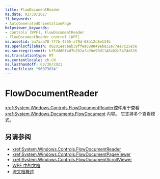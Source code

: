 ```yaml
---
title: FlowDocumentReader
ms.date: 03/30/2017
f1_keywords:
- AutoGeneratedOrientationPage
helpviewer_keywords:
- controls [WPF], FlowDocumentReader
- FlowDocumentReader control [WPF]
ms.assetid: ba7aaa70-f77b-4555-a79d-68a12c8e134b
ms.openlocfilehash: d8201eeceeb39ffea888849eba32e77ee7c25ece
ms.sourcegitcommit: bf5dd80f4d7b202afa90e90d1148402c5474d826
ms.translationtype: MT
ms.contentlocale: zh-CN
ms.lasthandoff: 03/30/2021
ms.locfileid: "96973834"
---
```

# <a name="flowdocumentreader"></a>FlowDocumentReader
<xref:System.Windows.Controls.FlowDocumentReader>控件用于查看 <xref:System.Windows.Documents.FlowDocument> 内容。 它支持多个查看模式。  
  
## <a name="see-also"></a>另请参阅

- <xref:System.Windows.Controls.FlowDocumentReader>
- <xref:System.Windows.Controls.FlowDocumentPageViewer>
- <xref:System.Windows.Controls.FlowDocumentScrollViewer>
- [WPF 中的文档](../advanced/documents-in-wpf.md)
- [流文档概述](../advanced/flow-document-overview.md)

